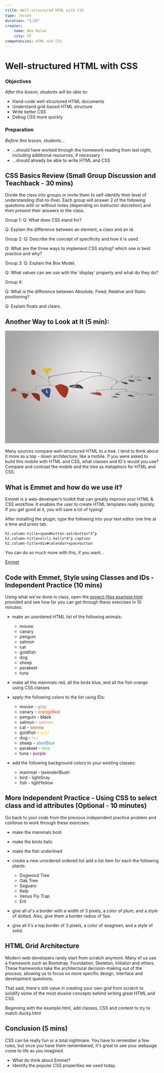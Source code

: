 ```yaml
---
title: Well-structured HTML with CSS
type: lesson
duration: "1:25"
creator:
    name: Ben Hulan
    city: SF
competencies: HTML and CSS
---
```

# Well-structured HTML with CSS

### Objectives
*After this lesson, students will be able to:*

- Hand-code well-structured HTML documents
- Understand grid-based HTML structure
- Write better CSS
- Debug CSS more quickly


### Preparation

*Before this lesson, students...*

- ...should have worked through the homework reading from last night, including additional resources, if necessary
- ...should already be able to write HTML and CSS

## CSS Basics Review (Small Group Discussion and Teachback - 30 mins)

Divide the class into groups or invite them to self-identify their level of understanding (fist-to-five). Each group will answer 2 of the following questions with or without notes (depending on instructor discretion) and then present their answers to the class.

Group 1:
Q: What does CSS stand for?
<!-- A: Cascading Style Sheets -->

Q: Explain the difference between an element, a class and an id.
<!-- A: HTML elements include div, h1, p, etc. In CSS an ID must be unique to the page whereas a class can be reused. -->


Group 2:
Q: Describe the concept of specificity and how it is used.
<!-- A: Specificity allows the browser to determine which CSS rule applies to a given element on a page:

* Lower css rules / declarations overwrite higher ones.
* More *specific* selectors beat less specific ones
    * id > class > tag
        * no number of tags can beat a class
        * no number of classes can beat an id
* Inline styles > Internal styles > External styles 
* `!important` trumps all of the above.
-->


Q: What are the three ways to implement CSS styling? which one is best practice and why?
<!-- A: Inline, internal and external style sheets. Inline is worst. Internal uses the HTML <style></style> tag. External offers separation of concerns -->


Group 3:
Q: Explain the Box Model.
<!-- A: HTML elements can have margin, border and padding properties. Margin is the space outside of the element's content. The border is the outer edge of the element. The padding is the space between the content and its border. -->


Q: What values can we use with the 'display' property and what do they do?
<!-- 
Block, Inline, Inline-block and None:

* An **inline** element has no line break before or after it. This makes the element sit on the same line as another element, but without formatting it like a block. It only takes up as much width as it needs (not the whole line). Inline places all your elements on a single line. The bad news is that it doesn't maintain their "box"ness

* A **block** element has some whitespace above and below it and does not tolerate any HTML elements next to it. This makes the element a block box. It won't let anything sit next to it on the page and takes up the full width.

* An **inline-block** element is placed as an inline element (on the same line as adjacent content), but it behaves as a block element. This makes the element a block box but will allow other elements to sit next to it on the same line.

* If you assign **none** as the value of the display, this will make the element and its content disappear from the page entirely!

-->

Group 4:

Q: What is the difference between Absolute, Fixed, Relative and Static positioning?
<!--  A:  
Specifying `position:absolute` _removes the element from the document_ and places it exactly where you tell it to be.

An element with fixed position is positioned relative to the browser window.  It will not move even if the window is scrolled, so a fixed positioned element will stay right where it is creating an effect a bit like the old school "frames" days.

HTML elements are positioned static by default. A `position:static` element is always positioned according to the normal flow of the page and are not affected by the top, bottom, left, and right properties.

Declaring `position:relative` allows you to position the element top, bottom, left, or right relative to where it would normally occur, relative to its parent div or container.
-->


Q: Explain floats and clears.
<!-- A: While floats make other elements aware of their location and get text hugs, clears make other elements aware and are told not to touch. -->


## Another Way to Look at It (5 min):

![Calder](calder-mobile.jpg)

Many sources compare well-structured HTML to a tree. I tend to think about it more as a top - down architecture, like a mobile.
If you were asked to build this mobile with HTML and CSS, what classes and ID's would you use?
Compare and contrast the mobile and the tree as metaphors for HTML and CSS.


## What is Emmet and how do we use it?

Emmet is a web-developer’s toolkit that can greatly improve your HTML & CSS workflow. It enables the user to create HTML templates really quickly. If you get good at it, you will save a lot of typing!

After installing the plugin, type the following into your text editor one line at a time and press tab.

```
h2.column-title>span#button-set>button*3^p
h2.column-title>ul>li.hello*4^p.caption
h2.column-title>div#calendar>span>button
```

You can do so much more with this, if you want...

[Emmet](http://docs.emmet.io/cheat-sheet/)


## Code with Emmet, Style using Classes and IDs - Independent Practice (10 mins)

Using what we've done in class, open the [project-files example.html](project-files/example.html) provided and see how far you can get through these exercises in 10 minutes:

- make an unordered HTML list of the following animals:  

	- mouse  
	- canary  
	- penguin  
	- salmon  
	- cat  
	- goldfish  
	- dog  
	- sheep  
	- parakeet  
	- tuna  

- make all the mammals red, all the birds blue, and all the fish orange using CSS classes
- apply the following colors to the list using IDs:

    - mouse - <span style = "color: gray">gray</span>
    - canary - <span style = "color: orangeRed">orangeRed</span>
    - penguin - <span style = "color: black">black</span>
    - salmon - <span style = "color: salmon">salmon</span>  
    - cat - <span style = "color: sienna">sienna</span>
    - goldfish - <span style = "color: gold">gold</span>  
    - dog - <span style = "color: tan">tan</span>  
    - sheep - <span style = "color: steelBlue">steelBlue</span>
    - parakeet - <span style = "color: lime">lime</span>  
    - tuna - <span style = "color: purple">purple</span>

- add the following background colors to your existing classes:
    - mammal - lavenderBlush
    - bird - lightGray
    - fish - lightYellow


## More Independent Practice - Using CSS to select class and id attributes (Optional - 10 minutes)

Go back to your code from the previous independent practice problem and continue to work through these exercises:

- make the mammals bold
- make the birds italic
- make the fish underlined

- create a new unordered ordered list add a list item for each the following plants:

    - Dogwood Tree
    - Oak Tree
    - Saguaro
    - Kelp
    - Venus Fly Trap
    - Ent

- give all ul's a border with a width of 3 pixels, a color of plum, and a style of dotted. Also, give them a border radius of 5px.
- give all li's a top border of 3 pixels, a color of seagreen, and a style of solid.


## HTML Grid Architecture 

Modern web developers rarely start from scratch anymore. Many of us use a framework such as Bootstrap, Foundation, Skeleton, Initializr and others. These frameworks take the architectural decision-making out of the process, allowing us to focus on more specific design, interface and development questions.

That said, there's still value in creating your own grid from scratch to solidify some of the most elusive concepts behind writing great HTML and CSS.

Beginning with the example.html, add classes, CSS and content to try to match ducky.html

<!-- ADD THE DUCKY CODE CHALLENGE -->


## Conclusion (5 mins)

CSS can be really fun or a total nightmare. You have to remember a few rules, but once you have them remembered, it's great to see your webpage come to life as you imagined.

- What do think about Emmet?
- Identify the popular CSS properities we used today.
